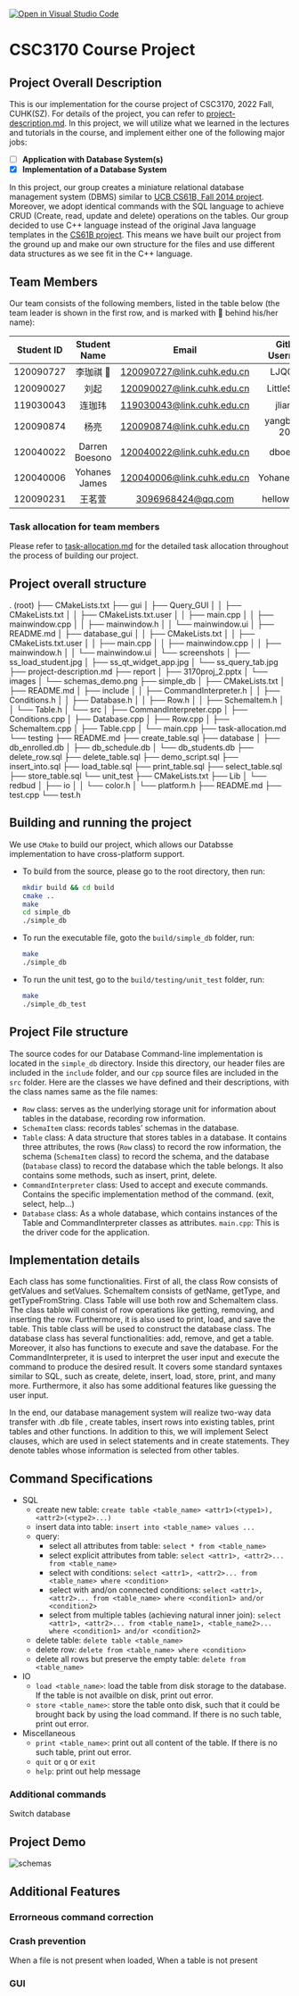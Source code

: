 [![Open in Visual Studio Code](https://classroom.github.com/assets/open-in-vscode-c66648af7eb3fe8bc4f294546bfd86ef473780cde1dea487d3c4ff354943c9ae.svg)](https://classroom.github.com/online_ide?assignment_repo_id=9475714&assignment_repo_type=AssignmentRepo)
# CSC3170 Course Project

## Project Overall Description

This is our implementation for the course project of CSC3170, 2022 Fall, CUHK(SZ). For details of the project, you can refer to [project-description.md](project-description.md). In this project, we will utilize what we learned in the lectures and tutorials in the course, and implement either one of the following major jobs:

- [ ] **Application with Database System(s)**
- [x] **Implementation of a Database System**

In this project, our group creates a miniature relational database management system (DBMS) similar to [UCB CS61B, Fall 2014 project](https://inst.eecs.berkeley.edu/~cs61b/fa14/hw/proj1.pdf). Moreover, we adopt identical commands with the SQL language to achieve CRUD (Create, read, update and delete) operations on the tables. Our group decided to use C++ language instead of the original Java language templates in the [CS61B project](https://inst.eecs.berkeley.edu/~cs61b/fa14/hw/code/proj1/). This means we have built our project from the ground up and make our own structure for the files and use different data structures as we see fit in the C++ language. 


## Team Members

Our team consists of the following members, listed in the table below (the team leader is shown in the first row, and is marked with 🚩 behind his/her name):

<!-- change the info below to be the real case -->

| Student ID | Student Name   | Email                          | Github Username |
| :----------: | :--------------: | :------------------------------: | :----------------:|
| 120090727  | 李珈祺 🚩        | 120090727@link.cuhk.edu.cn     | LJQ0727          |
| 120090027  | 刘起            |    120090027@link.cuhk.edu.cn  | LittleShaco      |
| 119030043  | 连珈玮          | 119030043@link.cuhk.edu.cn     | jlianxm          |
| 120090874  | 杨亮            | 120090874@link.cuhk.edu.cn     | yangbright-2001 |
| 120040022  | Darren Boesono | 120040022@link.cuhk.edu.cn     | dboesono        |
| 120040006  |Yohanes James   | 120040006@link.cuhk.edu.cn     | YohanesJames    |
| 120090231  |王茗萱           | 3096968424@qq.com              | helloworldlgu   |

### Task allocation for team members
Please refer to [task-allocation.md](task-allocation.md) for the detailed task allocation throughout the process of building our project.

## Project overall structure
. (root)
├── CMakeLists.txt
├── gui
│   ├── Query_GUI
│   │   ├── CMakeLists.txt
│   │   ├── CMakeLists.txt.user
│   │   ├── main.cpp
│   │   ├── mainwindow.cpp
│   │   ├── mainwindow.h
│   │   └── mainwindow.ui
│   ├── README.md
│   ├── database_gui
│   │   ├── CMakeLists.txt
│   │   ├── CMakeLists.txt.user
│   │   ├── main.cpp
│   │   ├── mainwindow.cpp
│   │   ├── mainwindow.h
│   │   └── mainwindow.ui
│   └── screenshots
│       ├── ss_load_student.jpg
│       ├── ss_qt_widget_app.jpg
│       └── ss_query_tab.jpg
├── project-description.md
├── report
│   ├── 3170proj_2.pptx
│   └── images
│       └── schemas_demo.png
├── simple_db
│   ├── CMakeLists.txt
│   ├── README.md
│   ├── include
│   │   ├── CommandInterpreter.h
│   │   ├── Conditions.h
│   │   ├── Database.h
│   │   ├── Row.h
│   │   ├── SchemaItem.h
│   │   └── Table.h
│   └── src
│       ├── CommandInterpreter.cpp
│       ├── Conditions.cpp
│       ├── Database.cpp
│       ├── Row.cpp
│       ├── SchemaItem.cpp
│       ├── Table.cpp
│       └── main.cpp
├── task-allocation.md
└── testing
    ├── README.md
    ├── create_table.sql
    ├── database
    │   ├── db_enrolled.db
    │   ├── db_schedule.db
    │   └── db_students.db
    ├── delete_row.sql
    ├── delete_table.sql
    ├── demo_script.sql
    ├── insert_into.sql
    ├── load_table.sql
    ├── print_table.sql
    ├── select_table.sql
    ├── store_table.sql
    └── unit_test
        ├── CMakeLists.txt
        ├── Lib
        │   └── redbud
        │       ├── io
        │       │   └── color.h
        │       └── platform.h
        ├── README.md
        ├── test.cpp
        └── test.h

## Building and running the project
We use `CMake` to build our project, which allows our Databsse implementation to have cross-platform support. 

- To build from the source, please go to the root directory, then run:
    ```bash
    mkdir build && cd build
    cmake ..
    make
    cd simple_db
    ./simple_db
    ```

- To run the executable file, goto the `build/simple_db` folder, run:
    ```bash
    make
    ./simple_db
    ```
- To run the unit test, go to the `build/testing/unit_test` folder, run:
    ```bash
    make
    ./simple_db_test
    ```

## Project File structure

The source codes for our Database Command-line implementation is located in the `simple_db` directory. Inside this directory, our header files are included in the `include` folder, and our `cpp` source files are included in the `src` folder. Here are the classes we have defined and their descriptions, with the class names same as the file names:

- `Row` class: serves as the underlying storage unit for information about tables in the database, recording row information.
- `SchemaItem` class: records tables’ schemas in the database.
- `Table` class: A data structure that stores tables in a database. It contains three attributes, the rows (`Row` class) to record the row information, the schema (`SchemaItem` class) to record the schema, and the database (`Database` class) to record the database which the table belongs. It also contains some methods, such as insert, print, delete.
- `CommandInterpreter` class: Used to accept and execute commands. Contains the specific implementation method of the command. (exit, select, help…)
- `Database` class: As a whole database, which contains instances of the Table and CommandInterpreter classes as attributes.
`main.cpp`: This is the driver code for the application.

## Implementation details
Each class has some functionalities. First of all, the class Row consists of getValues and setValues. SchemaItem consists of getName, getType, and getTypeFromString. Class Table will use both row and SchemaItem class. The class table will consist of row operations like getting, removing, and inserting the row. Furthermore, it is also used to print, load, and save the table. This table class will be used to construct the database class. The database class has several functionalities: add, remove, and get a table. Moreover, it also has functions to execute and save the database. For the CommandInterpreter, it is used to interpret the user input and execute the command to produce the desired result. It covers some standard syntaxes similar to SQL, such as create, delete, insert, load, store, print, and many more. Furthermore, it also has some additional features like guessing the user input.

In the end, our database management system will realize two-way data transfer with .db file , create tables, insert rows into existing tables, print tables and other functions. In addition to this, we will implement Select clauses, which are used in select statements and in create statements. They denote tables whose information is selected from other tables. 

## Command Specifications

- SQL
    - create new table: `create table <table_name> <attr1>(<type1>), <attr2>(<type2>...)`
    - insert data into table: `insert into <table_name> values ...`
    - query: 
        - select all attributes from table: `select * from <table_name>`
        - select explicit attributes from table: `select <attr1>, <attr2>... from <table_name>`
        - select with conditions: `select <attr1>, <attr2>... from <table_name> where <condition>`
        - select with and/on connected conditions: `select <attr1>, <attr2>... from <table_name> where <condition1> and/or <condition2>`
        - select from multiple tables (achieving natural inner join): `select <attr1>, <attr2>... from <table_name1>, <table_name2>... where <condition1> and/or <condition2>`
    - delete table: `delete table <table_name>`
    - delete row: `delete from <table_name> where <condition>`
    - delete all rows but preserve the empty table: `delete from <table_name>`
- IO
    - `load <table_name>`: load the table from disk storage to the database. If the table is not availble on disk, print out error.
    - `store <table_name>`: store the table onto disk, such that it could be brought back by using the load command. If there is no such table, print out error.
- Miscellaneous
    - `print <table_name>`: print out all content of the table. If there is no such table, print out error.
    - `quit` or `q` or `exit`
    - `help`: print out help message


### Additional commands
Switch database

## Project Demo
<!-- include screenshots -->
![schemas](images/schemas_demo.png)

## Additional Features
### Errorneous command correction
### Crash prevention
When a file is not present when loaded, 
When a table is not present
### GUI
<!-- Please fill in  -->





